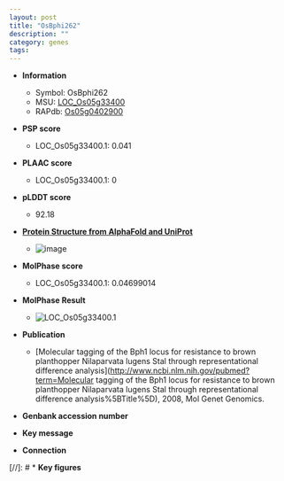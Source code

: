 ```yaml
---
layout: post
title: "OsBphi262"
description: ""
category: genes
tags: 
---
```


* **Information**  
    + Symbol: OsBphi262  
    + MSU: [LOC_Os05g33400](http://rice.plantbiology.msu.edu/cgi-bin/ORF_infopage.cgi?orf=LOC_Os05g33400)  
    + RAPdb: [Os05g0402900](http://rapdb.dna.affrc.go.jp/viewer/gbrowse_details/irgsp1?name=Os05g0402900)  

* **PSP score**  
    + LOC_Os05g33400.1: 0.041 

* **PLAAC score**  
    + LOC_Os05g33400.1: 0 

* **pLDDT score**
    + 92.18

* **[Protein Structure from AlphaFold and UniProt](https://www.uniprot.org/uniprotkb/Q0DIB3/entry#structure)**
    + ![image](https://ricepsp.github.io/images/Q0/AF-Q0DIB3-F1.png)

* **MolPhase score**
    + LOC_Os05g33400.1: 0.04699014

* **MolPhase Result**
    + ![LOC_Os05g33400.1](https://304243504.github.io/Pictures/LOC_Os05g/LOC_Os05g33400.1.png)

* **Publication**  
    + [Molecular tagging of the Bph1 locus for resistance to brown planthopper Nilaparvata lugens Stal through representational difference analysis](http://www.ncbi.nlm.nih.gov/pubmed?term=Molecular tagging of the Bph1 locus for resistance to brown planthopper Nilaparvata lugens Stal through representational difference analysis%5BTitle%5D), 2008, Mol Genet Genomics.

* **Genbank accession number**  

* **Key message**  

* **Connection**  

[//]: # * **Key figures**  


